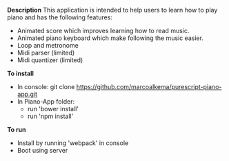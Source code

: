 __Description__
This application is intended to help users to learn how to play piano and has the following features:
* Animated score which improves learning how to read music.
* Animated piano keyboard which make following the music easier.
* Loop and metronome
* Midi parser    (limited)
* Midi quantizer (limited)

__To install__
* In console: git clone https://github.com/marcoalkema/purescript-piano-app.git
* In Piano-App folder:
  * run 'bower install'
  * run 'npm install'

__To run__
* Install by running 'webpack' in console
* Boot using server
